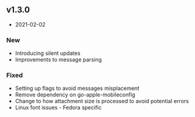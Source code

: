 ## v1.3.0
- 2021-02-02

### New

- Introducing silent updates
- Improvements to message parsing


### Fixed

- Setting up flags to avoid messages misplacement
- Remove dependency on go-apple-mobileconfig
- Change to how attachment size is processed to avoid potential errors
- Linux font issues - Fedora specific
